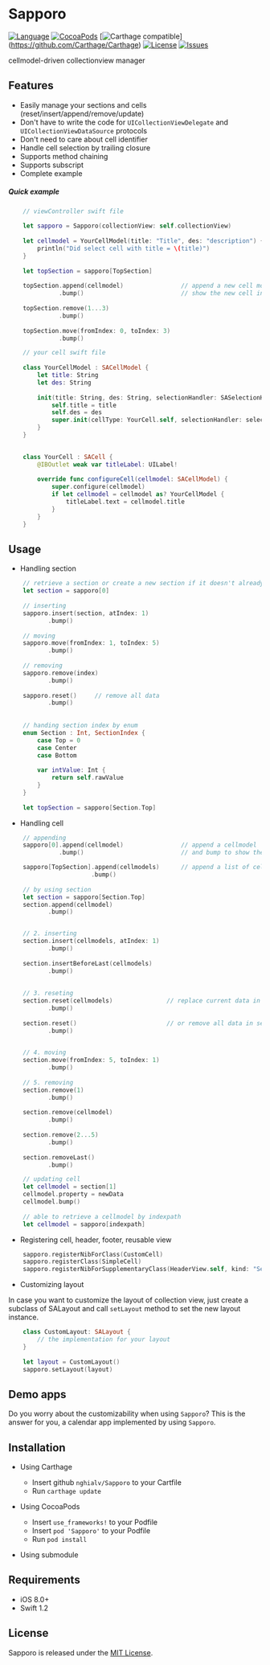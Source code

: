 # Sapporo

[![Language](http://img.shields.io/badge/language-swift-brightgreen.svg?style=flat
)](https://developer.apple.com/swift)
[![CocoaPods](https://img.shields.io/cocoapods/v/Future.svg)]()
[![Carthage compatible](https://img.shields.io/badge/Carthage-compatible-4BC51D.svg?style=flat)]
(https://github.com/Carthage/Carthage)
[![License](http://img.shields.io/badge/license-MIT-lightgrey.svg?style=flat
)](http://mit-license.org)
[![Issues](https://img.shields.io/github/issues/nghialv/Future.svg?style=flat
)](https://github.com/nghialv/Future/issues?state=open)

cellmodel-driven collectionview manager

Features
-----
* Easily manage your sections and cells (reset/insert/append/remove/update)
* Don't have to write the code for `UICollectionViewDelegate` and `UICollectionViewDataSource` protocols
* Don't need to care about cell identifier
* Handle cell selection by trailing closure
* Supports method chaining
* Supports subscript
* Complete example

##### Quick example

``` swift
	// viewController swift file
	
	let sapporo = Sapporo(collectionView: self.collectionView)
	
	let cellmodel = YourCellModel(title: "Title", des: "description") {
		println("Did select cell with title = \(title)")
	}
	
	let topSection = sapporo[TopSection]
	
	topSection.append(cellmodel) 				// append a new cell model in datasource
			  .bump()							// show the new cell in the collection view
	
	topSection.remove(1...3)
			  .bump()
			 
	topSection.move(fromIndex: 0, toIndex: 3)
			  .bump()
```
``` swift
	// your cell swift file
	
	class YourCellModel : SACellModel {
		let title: String
		let des: String
		
		init(title: String, des: String, selectionHandler: SASelectionHandler) {
			self.title = title
			self.des = des
			super.init(cellType: YourCell.self, selectionHandler: selectionHandler)
		}
	}
	

	class YourCell : SACell {
		@IBOutlet weak var titleLabel: UILabel!
    
		override func configureCell(cellmodel: SACellModel) {
			super.configure(cellmodel)
			if let cellmodel = cellmodel as? YourCellModel {
				titleLabel.text = cellmodel.title
        	}
      	}
	}
```

Usage
-----

* Handling section

``` swift
	// retrieve a section or create a new section if it doesn't already exist
	let section = sapporo[0]	
	
	// inserting
	sapporo.insert(section, atIndex: 1)
		   .bump()
	
	// moving
	sapporo.move(fromIndex: 1, toIndex: 5)
		   .bump()
	
	// removing
	sapporo.remove(index)
	   	   .bump()
	
	sapporo.reset()		// remove all data
		   .bump()
		   
 
	// handing section index by enum
	enum Section : Int, SectionIndex {
		case Top = 0
		case Center
		case Bottom
		
		var intValue: Int {
			return self.rawValue
    	}
	}
	
	let topSection = sapporo[Section.Top]
```

* Handling cell

``` swift
	// appending
	sapporo[0].append(cellmodel)				// append a cellmodel
		      .bump()							// and bump to show the cell in the collection view

	sapporo[TopSection].append(cellmodels)		// append a list of cellmodels
		  			   .bump()					
	
	// by using section
	let section = sapporo[Section.Top]
	section.append(cellmodel)
		   .bump()


	// 2. inserting
	section.insert(cellmodels, atIndex: 1)
		   .bump()
		   
	section.insertBeforeLast(cellmodels)
		   .bump()
	
	
	// 3. reseting
	section.reset(cellmodels)				// replace current data in section by the new data
		   .bump()
		   
	section.reset()							// or remove all data in section
		   .bump()
		   

	// 4. moving
	section.move(fromIndex: 5, toIndex: 1)
		   .bump()
	
	// 5. removing
	section.remove(1)
		   .bump()
	
	section.remove(cellmodel)
		   .bump()
		   
	section.remove(2...5)
		   .bump()
		   
	section.removeLast()
	       .bump()

	// updating cell
	let cellmodel = section[1]
	cellmodel.property = newData
	cellmodel.bump()
	
	// able to retrieve a cellmodel by indexpath
	let cellmodel = sapporo[indexpath]
```


* Registering cell, header, footer, reusable view

``` swift
	sapporo.registerNibForClass(CustomCell)
	sapporo.registerClass(SimpleCell)
	sapporo.registerNibForSupplementaryClass(HeaderView.self, kind: "SectionHeader")
```

* Customizing layout

In case you want to customize the layout of collection view, just create a subclass of SALayout and call `setLayout` method to set the new layout instance.

``` swift
	class CustomLayout: SALayout {
		// the implementation for your layout
	}
	
	let layout = CustomLayout()
	sapporo.setLayout(layout)
```

Demo apps
-----

Do you worry about the customizability when using `Sapporo`?
This is the answer for you, a calendar app implemented by using `Sapporo`.

Installation
-----
* Using Carthage
	- Insert github `nghialv/Sapporo` to your Cartfile
	- Run `carthage update`
	
* Using CocoaPods
	- Insert `use_frameworks!` to your Podfile
	- Insert `pod 'Sapporo'` to your Podfile
	- Run `pod install`

* Using submodule

Requirements
-----
- iOS 8.0+
- Swift 1.2

License
-----

Sapporo is released under the [MIT License](https://github.com/nghialv/Sapporo/blob/master/LICENSE).